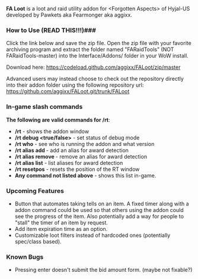 **FA Loot** is a loot and raid utility addon for \<Forgotten Aspects\> of Hyjal-US developed by Pawkets aka Fearmonger aka aggixx.

### How to Use (READ THIS!!!)###
Click the link below and save the zip file. Open the zip file with your favorite archiving program and extract the folder named "FARaidTools" (NOT FARaidTools-master) into the Interface/Addons/ folder in your WoW install.

Download here:
https://codeload.github.com/aggixx/FALoot/zip/master

Advanced users may instead choose to check out the repository directly into their addon folder using the following repository url:
https://github.com/aggixx/FALoot.git/trunk/FALoot

### In-game slash commands ###
**The following are valid commands for /rt**:
- **/rt** - shows the addon window
- **/rt debug <true/false>** - set status of debug mode
- **/rt who** - see who is running the addon and what version
- **/rt alias add <name>** - add an alias for award detection
- **/rt alias remove <name>** - remove an alias for award detection
- **/rt alias list** - list aliases for award detection
- **/rt resetpos** - resets the position of the RT window
- **Any command not listed above** - shows this list in-game.

### Upcoming Features ###
- Button that automates taking tells on an item. A fixed timer along with a addon command could be used so that others using the addon could see the progress of the item. Also potentially add a way for people to "stall" the timer of an item by request.
- Add item expiration time as an option.
- Customizable loot filters instead of hardcoded ones (potentially spec/class based).

### Known Bugs ###
- Pressing enter doesn't submit the bid amount form. (maybe not fixable?)
